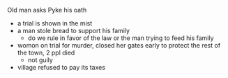 Old man
asks Pyke his oath
- a trial is shown in the mist
- a man stole bread to support his family
	- do we rule in favor of the law or the man trying to feed his family
- womon on trial for murder, closed her gates early to protect the rest of the town, 2 ppl died
	- not guily
- village refused to pay its taxes